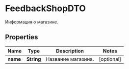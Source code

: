 

# FeedbackShopDTO

Информация о магазине.

## Properties

| Name | Type | Description | Notes |
|------------ | ------------- | ------------- | -------------|
|**name** | **String** | Название магазина. |  [optional] |



